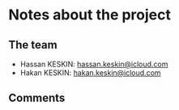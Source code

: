 # Notes about the project

## The team

- Hassan KESKIN: hassan.keskin@icloud.com
- Hakan KESKIN: hakan.keskin@icloud.com

## Comments

